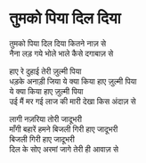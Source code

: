 # तुमको पिया दिल दिया

तुमको पिया दिल दिया कितने नाज़ से  
नैना लड़ गये भोले भाले कैसे दगाबाज़ से  

हाए रे दुहाई तेरी ज़ुल्मी पिया  
धड़के अनाड़ी जिया ये क्या किया हाए ज़ुल्मी पिया  
ये क्या किया हाए ज़ुल्मी पिया  
उई मैं मर गई लाज की मारी देखा किस अंदाज़ से  

लागी नज़रिया तोरी जादूभरी  
माँगी बहारें हमने बिजली गिरी हाए जादूभरी  
बिजली गिरी हाए जादूभरी  
दिल के सोए अरमां जागे तेरी ही आवाज़ से  
